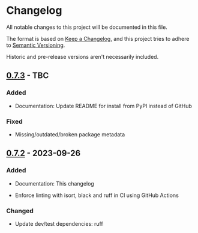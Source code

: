 # Changelog

All notable changes to this project will be documented in this file.

The format is based on [Keep a Changelog](https://keepachangelog.com/en/1.1.0/),
and this project tries to adhere to [Semantic Versioning](https://semver.org/spec/v2.0.0.html).

Historic and pre-release versions aren't necessarily included.


## [0.7.3] - TBC

### Added

- Documentation: Update README for install from PyPI instead of GitHub

### Fixed

- Missing/outdated/broken package metadata
 

## [0.7.2] - 2023-09-26

### Added

- Documentation: This changelog

- Enforce linting with isort, black and ruff in CI using GitHub Actions

### Changed

- Update dev/test dependencies: ruff


[0.7.3]: https://github.com/elliot-100/Spond-classes/compare/v0.7.2...v0.7.3
[0.7.2]: https://github.com/elliot-100/Spond-classes/compare/v0.7.1...v0.7.2